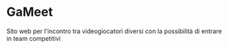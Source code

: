 # GaMeet
Sito web per l'incontro tra videogiocatori diversi con la possibilità di entrare in team competitivi
